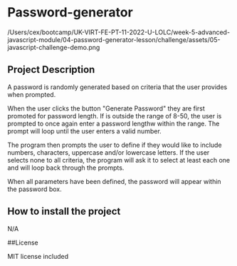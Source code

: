 # Password-generator

/Users/cex/bootcamp/UK-VIRT-FE-PT-11-2022-U-LOLC/week-5-advanced-javascript-module/04-password-generator-lesson/challenge/assets/05-javascript-challenge-demo.png

## Project Description

A password is randomly generated based on criteria that the user provides when prompted. 

When the user clicks the button "Generate Password" they are first promoted for password length. If is outside the range of 8-50, the user is prompted to once again enter a password lengthw within the range. The prompt will loop until the user enters a valid number. 

The program then prompts the user to define if they would like to include numbers, characters, uppercase and/or lowercase letters. If the user selects none to all criteria, the program will ask it to select at least each one and will loop back through the prompts.

When all parameters have been defined, the password will appear within the password box.

## How to install the project

N/A

##License

MIT license included
